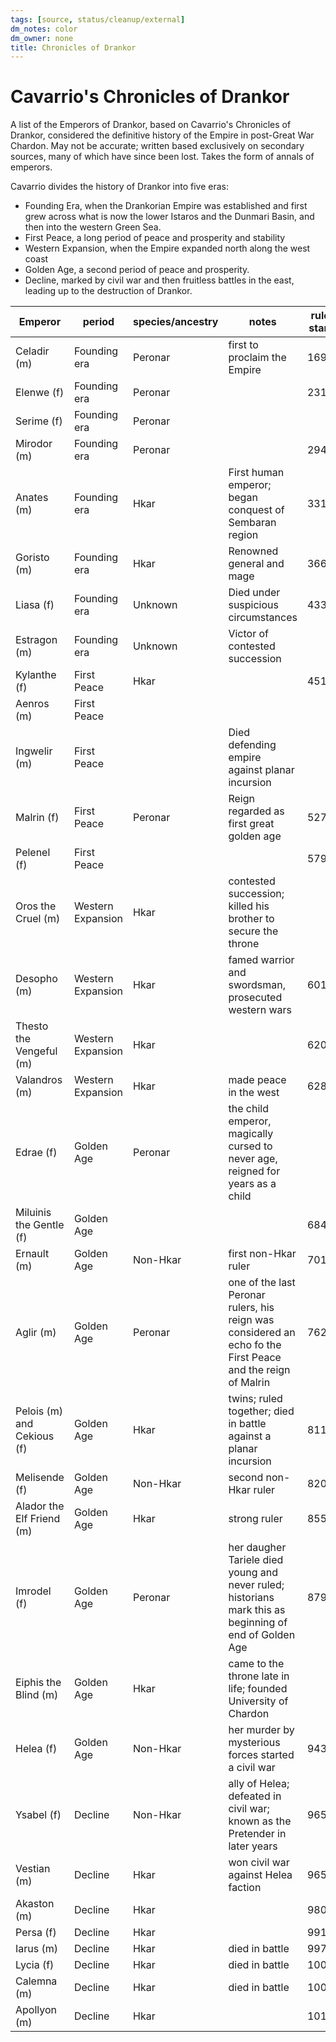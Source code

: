 ```yaml
---
tags: [source, status/cleanup/external]
dm_notes: color
dm_owner: none
title: Chronicles of Drankor
---
```



# Cavarrio's Chronicles of Drankor

A list of the Emperors of Drankor, based on Cavarrio's Chronicles of Drankor, considered the definitive history of the Empire in post-Great War Chardon. May not be accurate; written based exclusively on secondary sources, many of which have since been lost. Takes the form of annals of emperors.

Cavarrio divides the history of Drankor into five eras:
- Founding Era, when the Drankorian Empire was established and first grew across what is now the lower Istaros and the Dunmari Basin, and then into the western Green Sea. 
- First Peace, a long period of peace and prosperity and stability
- Western Expansion, when the Empire expanded north along the west coast
- Golden Age, a second period of peace and prosperity. 
- Decline, marked by civil war and then fruitless battles in the east, leading up to the destruction of Drankor. 

| Emperor | period | species/ancestry | notes | rule start | rule end |
| ---- | ---- | ---- | ---- | ---- | ---- |
| Celadir (m) | Founding era | Peronar | first to proclaim the Empire | 169 | 231 |
| Elenwe (f) | Founding era | Peronar |  | 231 |  |
| Serime (f) | Founding era | Peronar |  |  | 294 |
| Mirodor (m) | Founding era | Peronar |  | 294 | 331 |
| Anates (m) | Founding era | Hkar | First human emperor; began conquest of Sembaran region | 331 | 366 |
| Goristo (m) | Founding era | Hkar | Renowned general and mage | 366 | 433 |
| Liasa (f) | Founding era | Unknown | Died under suspicious circumstances | 433 |  |
| Estragon (m) | Founding era | Unknown | Victor of contested succession |  | 451 |
| Kylanthe (f) | First Peace | Hkar |  | 451 | 499 |
| Aenros (m) | First Peace |  |  |  |  |
| Ingwelir (m) | First Peace |  | Died defending empire against planar incursion |  | 527 |
| Malrin (f) | First Peace | Peronar | Reign regarded as first great golden age | 527 | 579 |
| Pelenel (f) | First Peace |  |  | 579 |  |
| Oros the Cruel (m) | Western Expansion | Hkar | contested succession; killed his brother to secure the throne |  | 601 |
| Desopho (m) | Western Expansion | Hkar | famed warrior and swordsman, prosecuted western wars | 601 | 620 |
| Thesto the Vengeful (m) | Western Expansion | Hkar |  | 620 | 628 |
| Valandros (m) | Western Expansion | Hkar | made peace in the west | 628 |  |
| Edrae (f) | Golden Age | Peronar | the child emperor, magically cursed to never age, reigned for years as a child |  | 684 |
| Miluinis the Gentle (f) | Golden Age |  |  | 684 | 701 |
| Ernault (m) | Golden Age | Non-Hkar | first non-Hkar ruler | 701 | 762 |
| Aglir (m) | Golden Age | Peronar | one of the last Peronar rulers, his reign was considered an echo fo the First Peace and the reign of Malrin | 762 | 811 |
| Pelois (m) and Cekious (f) | Golden Age | Hkar | twins; ruled together; died in battle against a planar incursion | 811 | 820 |
| Melisende (f) | Golden Age | Non-Hkar | second non-Hkar ruler | 820 | 855 |
| Alador the Elf Friend (m) | Golden Age | Hkar | strong ruler | 855 | 879 |
| Imrodel (f) | Golden Age | Peronar | her daugher Tariele died young and never ruled; historians mark this as beginning of end of Golden Age | 879 |  |
| Eiphis the Blind (m) | Golden Age | Hkar | came to the throne late in life; founded University of Chardon |  | 943 |
| Helea (f) | Golden Age | Non-Hkar | her murder by mysterious forces started a civil war | 943 | 965 |
| Ysabel (f) | Decline | Non-Hkar | ally of Helea; defeated in civil war; known as the Pretender in later years | 965 | 971 |
| Vestian (m) | Decline | Hkar | won civil war against Helea faction | 965 | 980 |
| Akaston (m) | Decline | Hkar |  | 980 | 991 |
| Persa (f) | Decline | Hkar |  | 991 | 997 |
| Iarus (m) | Decline | Hkar | died in battle | 997 | 1006 |
| Lycia (f) | Decline | Hkar | died in battle | 1006 | 1007 |
| Calemna (m) | Decline | Hkar | died in battle | 1007 | 1011 |
| Apollyon (m) | Decline | Hkar |  | 1011 | 1059 |
<!-- TBLFM: $7=($6-$5) -->
<!-- TBLFM: $8=($5+4133) -->

